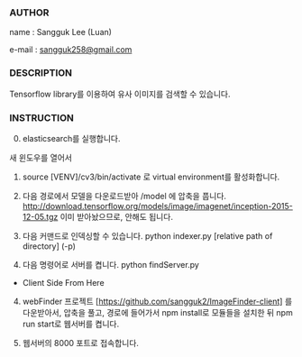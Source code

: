 ### AUTHOR

name : Sangguk Lee (Luan)

e-mail : sangguk258@gmail.com

### DESCRIPTION

Tensorflow library를 이용하여 유사 이미지를 검색할 수 있습니다.

### INSTRUCTION

0. elasticsearch를 실행합니다.

새 윈도우를 열어서

1. source [VENV]/cv3/bin/activate 로 virtual environment를 활성화합니다.


2. 다음 경로에서 모델을 다운로드받아 /model 에 압축을 풉니다.
	http://download.tensorflow.org/models/image/imagenet/inception-2015-12-05.tgz
	이미 받아놨으므로, 안해도 됩니다.

2. 다음 커맨드로 인덱싱할 수 있습니다.
	python indexer.py [relative path of directory] (-p)

3. 다음 명령어로 서버를 켭니다.
	python findServer.py

- Client Side From Here

4. webFinder 프로젝트 [https://github.com/sangguk2/ImageFinder-client] 를 다운받아서, 압축을 풀고, 경로에 들어가서
	npm install로 모듈들을 설치한 뒤
	npm run start로 웹서버를 켭니다.

5. 웹서버의 8000 포트로 접속합니다.
